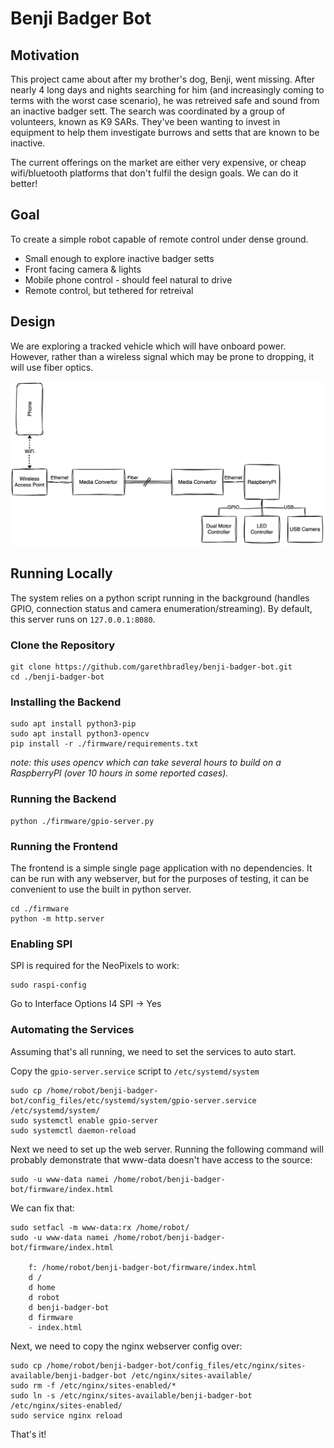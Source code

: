 # Benji Badger Bot

## Motivation

This project came about after my brother's dog, Benji, went missing. After nearly 4 long days and nights searching for him (and increasingly coming to terms with the worst case scenario), he was retreived safe and sound from an inactive badger sett. The search was coordinated by a group of volunteers, known as K9 SARs. They've been wanting to invest in equipment to help them investigate burrows and setts that are known to be inactive.

The current offerings on the market are either very expensive, or cheap wifi/bluetooth platforms that don't fulfil the design goals. We can do it better!

## Goal

To create a simple robot capable of remote control under dense ground.

* Small enough to explore inactive badger setts
* Front facing camera & lights
* Mobile phone control - should feel natural to drive
* Remote control, but tethered for retreival

## Design

We are exploring a tracked vehicle which will have onboard power. However, rather than a wireless signal which may be prone to dropping, it will use fiber optics.

![Functional Block Diagram](https://raw.githubusercontent.com/garethbradley/benji-badger-bot/refs/heads/main/docs/assets/functional_diagram.svg)

## Running Locally

The system relies on a python script running in the background (handles GPIO, connection status and camera enumeration/streaming). By default, this server runs on `127.0.0.1:8080`.

### Clone the Repository

```shell
git clone https://github.com/garethbradley/benji-badger-bot.git
cd ./benji-badger-bot
```

### Installing the Backend

```shell
sudo apt install python3-pip
sudo apt install python3-opencv
pip install -r ./firmware/requirements.txt
```

_note: this uses opencv which can take several hours to build on a RaspberryPI (over 10 hours in some reported cases)._

### Running the Backend

```shell
python ./firmware/gpio-server.py
```

### Running the Frontend

The frontend is a simple single page application with no dependencies. It can be run with any webserver, but for the purposes of testing, it can be convenient to use the built in python server.

```shell
cd ./firmware
python -m http.server
```

### Enabling SPI

SPI is required for the NeoPixels to work:

```shell
sudo raspi-config
```

Go to Interface Options
I4 SPI -> Yes

### Automating the Services

Assuming that's all running, we need to set the services to auto start.

Copy the `gpio-server.service` script to `/etc/systemd/system`

```shell
sudo cp /home/robot/benji-badger-bot/config_files/etc/systemd/system/gpio-server.service /etc/systemd/system/
sudo systemctl enable gpio-server
sudo systemctl daemon-reload
```

Next we need to set up the web server. Running the following command will probably demonstrate that www-data doesn't have access to the source:

```shell
sudo -u www-data namei /home/robot/benji-badger-bot/firmware/index.html
```

We can fix that:

```shell
sudo setfacl -m www-data:rx /home/robot/
sudo -u www-data namei /home/robot/benji-badger-bot/firmware/index.html

    f: /home/robot/benji-badger-bot/firmware/index.html
    d /
    d home
    d robot
    d benji-badger-bot
    d firmware
    - index.html
```

Next, we need to copy the nginx webserver config over:

```shell
sudo cp /home/robot/benji-badger-bot/config_files/etc/nginx/sites-available/benji-badger-bot /etc/nginx/sites-available/
sudo rm -f /etc/nginx/sites-enabled/*
sudo ln -s /etc/nginx/sites-available/benji-badger-bot /etc/nginx/sites-enabled/
sudo service nginx reload
```

That's it!
